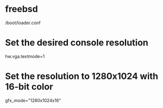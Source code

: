 # freebsd 
/boot/loader.conf
# Set the desired console resolution
hw.vga.textmode=1
# Set the resolution to 1280x1024 with 16-bit color
gfx_mode="1280x1024x16"

